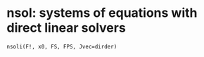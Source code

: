 # nsol: systems of equations with direct linear solvers 
```@docs
nsoli(F!, x0, FS, FPS, Jvec=dirder)
```
